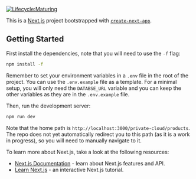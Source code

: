 [![Lifecycle:Maturing](https://img.shields.io/badge/Lifecycle-Maturing-007EC6)](<Redirect-URL>)

This is a [Next.js](https://nextjs.org/) project bootstrapped with [`create-next-app`](https://github.com/vercel/next.js/tree/canary/packages/create-next-app).

## Getting Started

First install the dependencies, note that you will need to use the `-f` flag:

```bash
npm install -f
```

Remember to set your environment variables in a `.env` file in the root of the project. You can use the `.env.example` file as a template. For a minimal setup, you will only need the `DATABSE_URL` variable and you can keep the other variables as they are in the `.env.example` file.

Then, run the development server:

```bash
npm run dev
```

Note that the home path is `http://localhost:3000/private-cloud/products`. The repo does not yet automatically redirect you to this path (as it is a work in progress), so you will need to manually navigate to it.

To learn more about Next.js, take a look at the following resources:

- [Next.js Documentation](https://nextjs.org/docs) - learn about Next.js features and API.
- [Learn Next.js](https://nextjs.org/learn) - an interactive Next.js tutorial.
